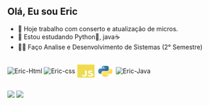 ## Olá, Eu sou Eric

- 🔭 Hoje trabalho com conserto e atualização de micros. 
- 🧩 Estou estudando Python🐍, java☕
- 👨‍🎓 Faço Analise e Desenvolvimento de Sistemas (2° Semestre)

<div style="display: inline_block"><br>
  <img align="center" alt="Eric-Html" height="30" width="40" src="https://miro.medium.com/v2/resize:fit:640/format:webp/1*f9t1eeISadHhjK5QYejJBg.png">
  <img align="center" alt="Eric-css" height="30" width="40" src="https://miro.medium.com/v2/resize:fit:640/format:webp/1*f9t1eeISadHhjK5QYejJBg.png">
  <img align="center" alt="Eric-Js" height="30" width="40" src="https://raw.githubusercontent.com/devicons/devicon/master/icons/javascript/javascript-plain.svg">
  <img align="center" alt="Eric-Python" height="30" width="40" src="https://raw.githubusercontent.com/devicons/devicon/master/icons/python/python-original.svg">
  <img align="center" alt="Eric-Java" height="30" width="40" src="https://blog.geekhunter.com.br/wp-content/uploads/2020/07/pngwing.com_.png.webp">
</div>

## 
<div>
  <a href = "mailto:ericcostaf.w@gmail.com"><img src="https://img.shields.io/badge/-Gmail-%23333?style=for-the-badge&logo=gmail&logoColor=white" target="_blank"></a>
  <a href="https://www.linkedin.com/in/ericcostaw/" target="_blank"><img src="https://img.shields.io/badge/-LinkedIn-%230077B5?style=for-the-badge&logo=linkedin&logoColor=white" target="_blank"></a>
</div>


